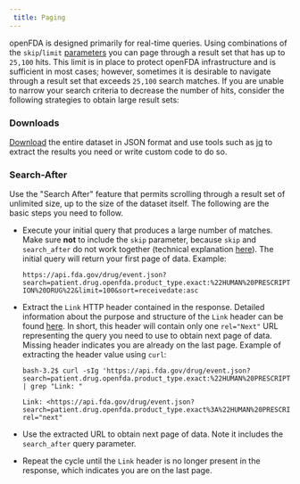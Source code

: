 ```yaml
---
 title: Paging 
---
```

openFDA is designed primarily for real-time queries. Using combinations of the `skip`/`limit` 
[parameters](/apis/query-parameters/) you can page through a result set that has up to `25,100` hits.
This limit is in place to protect openFDA infrastructure and is sufficient in most cases;
however, sometimes it is desirable to navigate through a result set that exceeds `25,100` search matches.
If you are unable to narrow your search criteria to decrease the number of hits, consider the following strategies
to obtain large result sets:

### Downloads 

[Download](/apis/downloads/) the entire dataset in JSON format and use tools such as [jq](https://stedolan.github.io/jq/)
to extract the results you need or write custom code to do so.

### Search-After

Use the "Search After" feature that permits scrolling through a result set of unlimited size, up
to the size of the dataset itself. The following are the basic steps you need to follow.

- Execute your initial query that produces a large number of matches. Make sure **not** to include the
`skip` parameter, because `skip` and `search_after` do not work together (technical explanation [here](https://www.elastic.co/guide/en/elasticsearch/reference/5.6/search-request-search-after.html)).
The initial query will return your first page of data. Example:

    `https://api.fda.gov/drug/event.json?search=patient.drug.openfda.product_type.exact:%22HUMAN%20PRESCRIPTION%20DRUG%22&limit=100&sort=receivedate:asc`
- Extract the `Link` HTTP header contained in the response. Detailed information about the purpose and structure
of the `Link` header can be found [here](https://developer.mozilla.org/en-US/docs/Web/HTTP/Headers/Link). 
In short, this header will contain only one `rel="Next"` URL representing the query you need to use to obtain next page of data. Missing
header indicates you are already on the last page. Example of extracting the header value using `curl`:
    
    ```shell script
    bash-3.2$ curl -sIg 'https://api.fda.gov/drug/event.json?search=patient.drug.openfda.product_type.exact:%22HUMAN%20PRESCRIPTION%20DRUG%22&limit=100&sort=receivedate:asc' | grep "Link: "
    
    Link: <https://api.fda.gov/drug/event.json?search=patient.drug.openfda.product_type.exact%3A%22HUMAN%20PRESCRIPTION%20DRUG%22&limit=100&sort=receivedate%3Aasc&skip=100>; rel="next"
    ```
- Use the extracted URL to obtain next page of data. Note it includes the `search_after` query parameter.
- Repeat the cycle until the `Link` header is no longer present in the response, which indicates you are on the last page.



  
  
  
